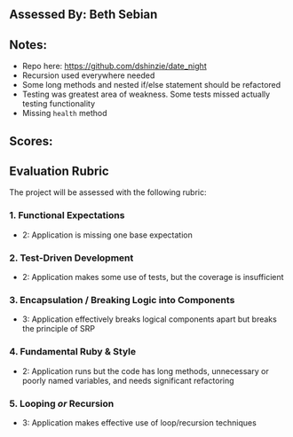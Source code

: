 ## Assessed By: Beth Sebian

## Notes:
* Repo here: https://github.com/dshinzie/date_night
* Recursion used everywhere needed
* Some long methods and nested if/else statement should be refactored
* Testing was greatest area of weakness. Some tests missed actually testing functionality
* Missing `health` method

## Scores:

## Evaluation Rubric

The project will be assessed with the following rubric:

### 1. Functional Expectations
* 2: Application is missing one base expectation

### 2. Test-Driven Development
* 2: Application makes some use of tests, but the coverage is insufficient

### 3. Encapsulation / Breaking Logic into Components
* 3: Application effectively breaks logical components apart but breaks the principle of SRP

### 4. Fundamental Ruby & Style
* 2:  Application runs but the code has long methods, unnecessary or poorly named variables, and needs significant refactoring

### 5. Looping *or* Recursion
* 3: Application makes effective use of loop/recursion techniques
